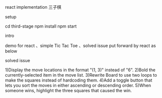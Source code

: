  react implementation 三子棋 

setup
   
   cd third-stage
   npm install
   npm start
   
intro
   
  demo for react 、simple Tic Tac Toe 、solved issue put forward by react as below
   
solved issue
    
   1)Display the move locations in the format "(1, 3)" instead of "6".
   2)Bold the currently-selected item in the move list.
   3)Rewrite Board to use two loops to make the squares instead of hardcoding them.
   4)Add a toggle button that lets you sort the moves in either ascending or descending order.
   5)When someone wins, highlight the three squares that caused the win.
   